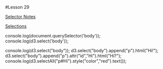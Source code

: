 #Lesson 29

[Selector Notes](https://developer.mozilla.org/en-US/docs/Web/API/Document/querySelector)

[Selections](https://github.com/mbostock/d3/wiki/Selections)

console.log(document.querySelector('body'));
console.log(d3.select('body'));

console.log(d3.select("body"));
d3.select("body").append("p").html("Hi!");
d3.select("body").append("p").attr("id","Hi").html("Hi?");
console.log(d3.selectAll("p#Hi").style("color","red").text());


